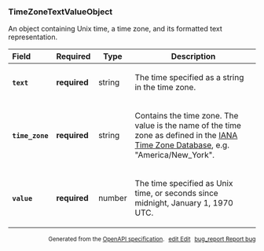 <!--- This is a generated file, do not edit! -->
<!--- [START maps_http_schema_timezonetextvalueobject] -->
<h3 class="schema-object" id="TimeZoneTextValueObject">TimeZoneTextValueObject</h3>

An object containing Unix time, a time zone, and its formatted text representation.

| Field                                                                                                              | Required     | Type   | Description                                                                                                                                                                                                                           |
| :----------------------------------------------------------------------------------------------------------------- | ------------ | ------ | ------------------------------------------------------------------------------------------------------------------------------------------------------------------------------------------------------------------------------------- |
| <h4 id="TimeZoneTextValueObject-text" class="add-link schema-object-property-key"><code>text</code></h4>           | **required** | string | <div class="nonref-property-description"><p>The time specified as a string in the time zone.</p></div>                                                                                                                                |
| <h4 id="TimeZoneTextValueObject-time_zone" class="add-link schema-object-property-key"><code>time_zone</code></h4> | **required** | string | <div class="nonref-property-description"><p>Contains the time zone. The value is the name of the time zone as defined in the <a href="http://www.iana.org/time-zones">IANA Time Zone Database</a>, e.g. "America/New_York".</p></div> |
| <h4 id="TimeZoneTextValueObject-value" class="add-link schema-object-property-key"><code>value</code></h4>         | **required** | number | <div class="nonref-property-description"><p>The time specified as Unix time, or seconds since midnight, January 1, 1970 UTC.</p></div>                                                                                                |

<p style="text-align: right; font-size: smaller;">Generated from the <a class="gc-analytics-event" data-category="GMP" data-label="openapi-github" href="https://github.com/googlemaps/openapi-specification" title="Google Maps Platform OpenAPI Specification" class="external">OpenAPI specification</a>.
<a class="gc-analytics-event" data-category="GMP" data-label="openapi-github-maps-http-schema-timezonetextvalueobject" data-action="edit" style="margin-left: 5px;" href="https://github.com/googlemaps/openapi-specification/blob/main/specification/schemas/TimeZoneTextValueObject.yml" title="Edit on GitHub"><span class="material-icons">edit</span> Edit</a>
<a class="gc-analytics-event" data-category="GMP" data-label="openapi-github-maps-http-schema-timezonetextvalueobject" data-action="bug" style="margin-left: 5px;" href="https://github.com/googlemaps/openapi-specification/issues/new?assignees=&labels=type%3A+bug%2C+triage+me&template=bug_report.md&title=[schemas] Bug - TimeZoneTextValueObject" title="File bug for schemas on GitHub"><span class="material-icons">bug_report</span> Report bug</a>
</p>

<!--- [END maps_http_schema_timezonetextvalueobject] -->
